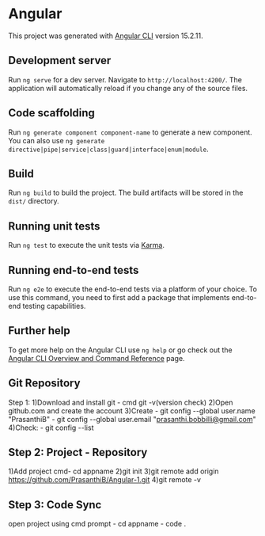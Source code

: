 # Angular

This project was generated with [Angular CLI](https://github.com/angular/angular-cli) version 15.2.11.

## Development server

Run `ng serve` for a dev server. Navigate to `http://localhost:4200/`. The application will automatically reload if you change any of the source files.

## Code scaffolding

Run `ng generate component component-name` to generate a new component. You can also use `ng generate directive|pipe|service|class|guard|interface|enum|module`.

## Build

Run `ng build` to build the project. The build artifacts will be stored in the `dist/` directory.

## Running unit tests

Run `ng test` to execute the unit tests via [Karma](https://karma-runner.github.io).

## Running end-to-end tests

Run `ng e2e` to execute the end-to-end tests via a platform of your choice. To use this command, you need to first add a package that implements end-to-end testing capabilities.

## Further help

To get more help on the Angular CLI use `ng help` or go check out the [Angular CLI Overview and Command Reference](https://angular.io/cli) page.


Git Repository
--------------
Step 1:
1)Download and install git  - cmd git -v(version check)
2)Open github.com and create the account
3)Create  - git config --global user.name "PrasanthiB"
          - git config --global user.email "prasanthi.bobbilli@gmail.com"
4)Check:  - git config --list

Step 2:
Project - Repository
--------------------
1)Add project cmd- cd appname
2)git init
3)git remote add origin https://github.com/PrasanthiB/Angular-1.git
4)git remote -v 

Step 3:
Code Sync
---------


open project using cmd prompt - cd appname
                              - code .
